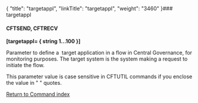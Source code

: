 {
    "title": "targetappl",
    "linkTitle": "targetappl",
    "weight": "3460"
}### targetappl

#### CFTSEND, CFTRECV

****\[targetappl= { string 1...100 }\]****

Parameter to define a  target application in a flow in Central Governance, for monitoring purposes. The target system is the system making a request to initiate the flow.

This parameter value is case sensitive in CFTUTIL commands if you enclose the value in " " quotes.

[Return to Command index](../../)

